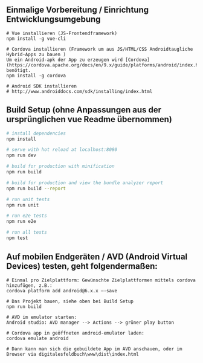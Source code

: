 ## Einmalige Vorbereitung / Einrichtung Entwicklungsumgebung 
```
# Vue installieren (JS-Frontendframework)
npm install -g vue-cli

# Cordova installieren (Framework um aus JS/HTML/CSS Androidtaugliche Hybrid-Apps zu bauen )
Um ein Android-apk der App zu erzeugen wird [Cordova](https://cordova.apache.org/docs/en/9.x/guide/platforms/android/index.html) benötigt.
npm install -g cordova

# Android SDK installieren
# http://www.androiddocs.com/sdk/installing/index.html
```
## Build Setup (ohne Anpassungen aus der ursprünglichen vue Readme übernommen)

``` bash
# install dependencies
npm install

# serve with hot reload at localhost:8080
npm run dev

# build for production with minification
npm run build

# build for production and view the bundle analyzer report
npm run build --report

# run unit tests
npm run unit

# run e2e tests
npm run e2e

# run all tests
npm test
```
## Auf mobilen Endgeräten / AVD (Android Virtual Devices) testen, geht folgendermaßen:
```
# Einmal pro Zielplattform: Gewünschte Zielplattformen mittels cordova hinzufügen, z.B.:
cordova platform add android@6.x.x —-save

# Das Projekt bauen, siehe oben bei Build Setup
npm run build

# AVD im emulator starten: 
Android studio: AVD manager --> Actions --> grüner play button

# Cordova app in geöffneten android-emulator laden:
cordova emulate android

# Dann kann man sich die gebuildete App im AVD anschauen, oder im Browser via digitalesfeldbuch\www\dist\index.html
